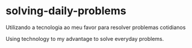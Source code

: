 # solving-daily-problems
Utilizando a tecnologia ao meu favor para resolver problemas cotidianos

Using technology to my advantage to solve everyday problems.
